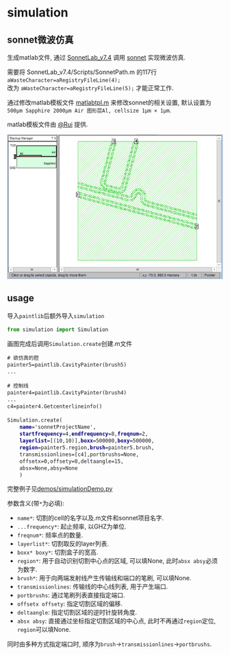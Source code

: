 # simulation

## sonnet微波仿真

生成matlab文件, 通过 [SonnetLab_v7.4](http://www.sonnetsoftware.com/support/sonnet-suites/sonnetlab.html) 调用 [sonnet](http://www.sonnetsoftware.com/) 实现微波仿真.

需要将 SonnetLab_v7.4/Scripts/SonnetPath.m 的117行 `aWasteCharacter=aRegistryFileLine(4);`  
改为 `aWasteCharacter=aRegistryFileLine(5);` 才能正常工作.

通过修改matlab模板文件 [matlabtpl.m](https://github.com/zhaouv/sqc-painter/blob/master/matlabtpl.m) 来修改sonnet的相关设置, 默认设置为`500μm Sapphire 2000μm Air 图形层Al, cellsize 1μm × 1μm`.

matlab模板文件由 [@Rui](https://github.com/richardvancouver) 提供.

![](img_md/sonnetpic.png)

## usage

导入`paintlib`后额外导入`simulation`
```python
from simulation import Simulation
```

画图完成后调用`Simulation.create`创建.m文件

<pre v-pre="" data-lang="python"><code class="lang-python"># 欲仿真的腔
painter5=paintlib.CavityPainter(brush5)
...

# 控制线
painter4=paintlib.CavityPainter(brush4)
...
c4=painter4.Getcenterlineinfo()

Simulation.create(
    <span style="font-weight: bold;color:navy">name</span>='sonnetProjectName',
    <span style="font-weight: bold;color:navy">startfrequency</span>=4,<span style="font-weight: bold;color:navy">endfrequency</span>=8,<span style="font-weight: bold;color:navy">freqnum</span>=2,
    <span style="font-weight: bold;color:navy">layerlist</span>=[(10,10)],<span style="font-weight: bold;color:navy">boxx</span>=500000,<span style="font-weight: bold;color:navy">boxy</span>=500000,
    <span style="font-weight: bold;color:navy">region</span>=painter5.region,<span style="font-weight: bold;color:navy">brush</span>=painter5.brush,
    transmissionlines=[c4],portbrushs=None,
    offsetx=0,offsety=0,deltaangle=15,
    absx=None,absy=None
    )
</code></pre>

完整例子见[demos/simulationDemo.py](https://github.com/zhaouv/sqc-painter/blob/master/demos/simulationDemo.py)

参数含义(带`*`为必填):
+ `name*`: 切割的cell的名字以及.m文件和sonnet项目名字.
+ `...frequency*`: 起止频率, 以GHZ为单位.
+ `freqnum*`: 频率点的数量.
+ `layerlist*`: 切割取反的layer列表.
+ `boxx* boxy*`: 切割盒子的宽高.
+ `region*`: 用于自动识别切割中心点的区域, 可以填None, 此时`absx absy`必须为数字.
+ `brush*`: 用于向两端发射线产生传输线和端口的笔刷, 可以填None.
+ `transmissionlines`: 传输线的中心线列表, 用于产生端口.
+ `portbrushs`: 通过笔刷列表直接指定端口.
+ `offsetx offsety`: 指定切割区域的偏移.
+ `deltaangle`: 指定切割区域的逆时针旋转角度.
+ `absx absy`: 直接通过坐标指定切割区域的中心点, 此时不再通过`region`定位, `region`可以填None.

同时由多种方式指定端口时, 顺序为`brush`->`transmissionlines`->`portbrushs`.